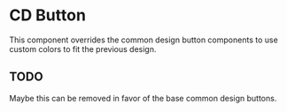 CD Button
=========

This component overrides the common design button components to use custom colors to fit the previous design.

## TODO

Maybe this can be removed in favor of the base common design buttons.
